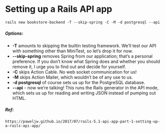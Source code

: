 # Setting up a Rails API app
    rails new bookstore-backend -T --skip-spring -C -M -d postgresql --api

##### Options:
    
  * **-T** amounts to skipping the builtin testing framework. We’ll test our API with something other than MiniTest, so let’s drop it for now.
  * **--skip-spring** removes Spring from our application; that’s a personal preference. If you don’t know what Spring does and whether you should remove it, I urge you to find out and decide for yourself.
  * **-C** skips Action Cable. No web socket communication for us!
  * **-M** skips Action Mailer, which wouldn’t be of any use to us.
  * **-d postgresql** of course sets us up for the PostgreSQL database.
  * **--api** - now we’re talking! This runs the Rails generator in the API mode, which sets us up for reading and writing JSON instead of pumping out HTML.


##### Ref: 
    https://paweljw.github.io/2017/07/rails-5.1-api-app-part-1-setting-up-a-rails-api-app/